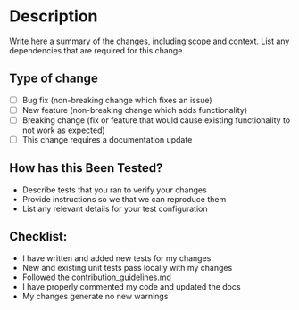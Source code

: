 # Description

Write here a summary of the changes, including scope and context. List any dependencies that are required for this change.

## Type of change

- [ ] Bug fix (non-breaking change which fixes an issue)
- [ ] New feature (non-breaking change which adds functionality)
- [ ] Breaking change (fix or feature that would cause existing functionality to not work as expected)
- [ ] This change requires a documentation update

## How has this Been Tested?


- Describe tests that you ran to verify your changes
- Provide instructions so we that we can reproduce them
- List any relevant details for your test configuration


## Checklist:

- I have written and added new tests for my changes
- New and existing unit tests pass locally with my changes
- Followed the [contribution_guidelines.md](https://github.com/Sifchain/sif-apis/blob/master/contribution_guidelines.md)
- I have properly commented my code and updated the docs
- My changes generate no new warnings



